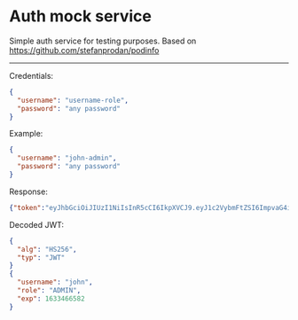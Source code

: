 # Auth mock service

Simple auth service for testing purposes.
Based on https://github.com/stefanprodan/podinfo

-------

Credentials:
```json
{
  "username": "username-role",
  "password": "any password"
}
```

Example:
```json
{
  "username": "john-admin",
  "password": "any password"
}
```

Response:
```json
{"token":"eyJhbGciOiJIUzI1NiIsInR5cCI6IkpXVCJ9.eyJ1c2VybmFtZSI6ImpvaG4iLCJyb2xlIjoiQURNSU4iLCJleHAiOjE2MzM0NjY1ODJ9.biI6wExoQJ9vIGOrlgrZ1GoZAk55TVJJs0gsIRLxBzA","username":"john","role":"ADMIN"}
```

Decoded JWT:
```json
{
  "alg": "HS256",
  "typ": "JWT"
}
{
  "username": "john",
  "role": "ADMIN",
  "exp": 1633466582
}
```